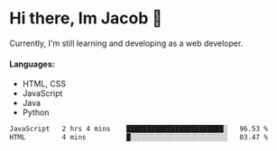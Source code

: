 # Hi there, Im Jacob 👋
Currently, I'm still learning and developing as a web developer.

#### Languages:
- HTML, CSS
- JavaScript
- Java
- Python

<!--START_SECTION:waka-->

```txt
JavaScript   2 hrs 4 mins    ████████████████████████░   96.53 %
HTML         4 mins          █░░░░░░░░░░░░░░░░░░░░░░░░   03.47 %
```

<!--END_SECTION:waka-->
